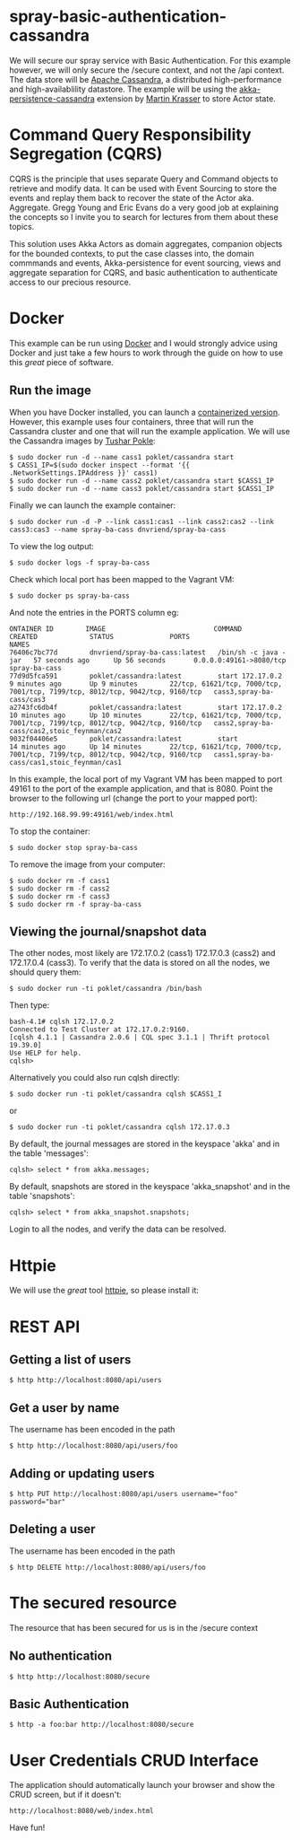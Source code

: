 # spray-basic-authentication-cassandra
We will secure our spray service with Basic Authentication. For this example however, we will only secure the /secure
context, and not the /api context. The data store will be [Apache Cassandra](http://cassandra.apache.org/), a distributed
high-performance and high-availablility datastore. The example will be using the 
[akka-persistence-cassandra](https://github.com/krasserm/akka-persistence-cassandra) extension by 
[Martin Krasser](https://github.com/krasserm) to store Actor state.

# Command Query Responsibility Segregation (CQRS)
CQRS is the principle that uses separate Query and Command objects to retrieve and modify data. It can be used with 
Event Sourcing to store the events and replay them back to recover the state of the Actor aka. Aggregate. Gregg Young
and Eric Evans do a very good job at explaining the concepts so I invite you to search for lectures from them about
these topics.

This solution uses Akka Actors as domain aggregates, companion objects for the bounded contexts, to put the case classes
into, the domain commmands and events, Akka-persistence for event sourcing, views and aggregate separation for CQRS, 
and basic authentication to authenticate access to our precious resource. 

# Docker
This example can be run using [Docker](http://docker.io) and I would strongly advice using Docker and just take a few 
hours to work through the guide on how to use this *great* piece of software.

## Run the image
When you have Docker installed, you can launch a [containerized version](https://registry.hub.docker.com/u/dnvriend/spray-ba-cass/). 
However, this example uses four containers, three that will run the Cassandra cluster and one that will run the example application.
We will use the Cassandra images by [Tushar Pokle](https://github.com/pokle/cassandra):

    $ sudo docker run -d --name cass1 poklet/cassandra start
    $ CASS1_IP=$(sudo docker inspect --format '{{ .NetworkSettings.IPAddress }}' cass1)
    $ sudo docker run -d --name cass2 poklet/cassandra start $CASS1_IP
    $ sudo docker run -d --name cass3 poklet/cassandra start $CASS1_IP

Finally we can launch the example container:

    $ sudo docker run -d -P --link cass1:cas1 --link cass2:cas2 --link cass3:cas3 --name spray-ba-cass dnvriend/spray-ba-cass

To view the log output:

    $ sudo docker logs -f spray-ba-cass

Check which local port has been mapped to the Vagrant VM:
    
    $ sudo docker ps spray-ba-cass
    
And note the entries in the PORTS column eg:

    ONTAINER ID        IMAGE                           COMMAND                CREATED             STATUS              PORTS                                                                           NAMES
    76406c7bc77d        dnvriend/spray-ba-cass:latest   /bin/sh -c java -jar   57 seconds ago      Up 56 seconds       0.0.0.0:49161->8080/tcp                                                         spray-ba-cass
    77d9d5fca591        poklet/cassandra:latest         start 172.17.0.2       9 minutes ago       Up 9 minutes        22/tcp, 61621/tcp, 7000/tcp, 7001/tcp, 7199/tcp, 8012/tcp, 9042/tcp, 9160/tcp   cass3,spray-ba-cass/cas3
    a2743fc6db4f        poklet/cassandra:latest         start 172.17.0.2       10 minutes ago      Up 10 minutes       22/tcp, 61621/tcp, 7000/tcp, 7001/tcp, 7199/tcp, 8012/tcp, 9042/tcp, 9160/tcp   cass2,spray-ba-cass/cas2,stoic_feynman/cas2
    9032f04406e5        poklet/cassandra:latest         start                  14 minutes ago      Up 14 minutes       22/tcp, 61621/tcp, 7000/tcp, 7001/tcp, 7199/tcp, 8012/tcp, 9042/tcp, 9160/tcp   cass1,spray-ba-cass/cas1,stoic_feynman/cas1

In this example, the local port of my Vagrant VM has been mapped to port 49161 to the port of the example application, and that is 8080. 
Point the browser to the following url (change the port to your mapped port):

    http://192.168.99.99:49161/web/index.html    
    
To stop the container:

    $ sudo docker stop spray-ba-cass
    
To remove the image from your computer:
    
    $ sudo docker rm -f cass1
    $ sudo docker rm -f cass2
    $ sudo docker rm -f cass3
    $ sudo docker rm -f spray-ba-cass

## Viewing the journal/snapshot data
The other nodes, most likely are 172.17.0.2 (cass1) 172.17.0.3 (cass2) and 172.17.0.4 (cass3). To verify that the data
is stored on all the nodes, we should query them: 

    $ sudo docker run -ti poklet/cassandra /bin/bash

Then type:
    
    bash-4.1# cqlsh 172.17.0.2
    Connected to Test Cluster at 172.17.0.2:9160.
    [cqlsh 4.1.1 | Cassandra 2.0.6 | CQL spec 3.1.1 | Thrift protocol 19.39.0]
    Use HELP for help.
    cqlsh>

Alternatively you  could also run cqlsh directly:

    $ sudo docker run -ti poklet/cassandra cqlsh $CASS1_I
    
or
    
    $ sudo docker run -ti poklet/cassandra cqlsh 172.17.0.3

By default, the journal messages are stored in the keyspace 'akka' and in the table 'messages':
    
    cqlsh> select * from akka.messages;

By default, snapshots are stored in the keyspace 'akka_snapshot' and in the table 'snapshots':
    
    cqlsh> select * from akka_snapshot.snapshots;

Login to all the nodes, and verify the data can be resolved.
    
# Httpie
We will use the *great* tool [httpie](https://github.com/jakubroztocil/httpie), so please install it:

# REST API
## Getting a list of users
        
    $ http http://localhost:8080/api/users
    
## Get a user by name
The username has been encoded in the path
    
    $ http http://localhost:8080/api/users/foo
    
## Adding or updating users

    $ http PUT http://localhost:8080/api/users username="foo" password="bar"
    
## Deleting a user
The username has been encoded in the path

    $ http DELETE http://localhost:8080/api/users/foo
    
# The secured resource
The resource that has been secured for us is in the /secure context

## No authentication

    $ http http://localhost:8080/secure

## Basic Authentication
    
    $ http -a foo:bar http://localhost:8080/secure
    
# User Credentials CRUD Interface
The application should automatically launch your browser and show the CRUD screen, but if it doesn't:

    http://localhost:8080/web/index.html
        
Have fun!